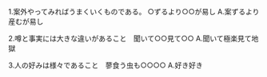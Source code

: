 1.案外やってみればうまくいくものである。 ○ずるより○○が易し
A.案ずるより産むが易し

2.噂と事実には大きな違いがあること　聞いて○○見て○○
A.聞いて極楽見て地獄

3.人の好みは様々であること　蓼食う虫も○○○○
A.好き好き　